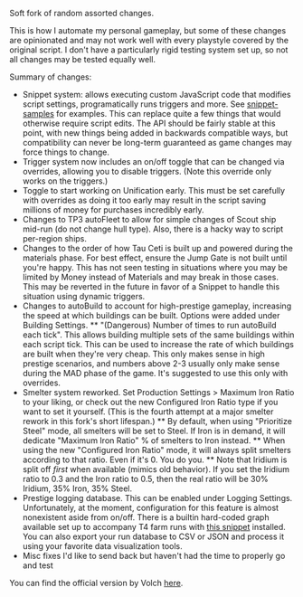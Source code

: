 Soft fork of random assorted changes.

This is how I automate my personal gameplay, but some of these changes are opinionated and may not work well with every playstyle covered by the original script. I don't have a particularly rigid testing system set up, so not all changes may be tested equally well.

Summary of changes:

* Snippet system: allows executing custom JavaScript code that modifies script settings, programatically runs triggers and more. See [snippet-samples](https://github.com/kewne7768/snippet-samples) for examples. This can replace quite a few things that would otherwise require script edits. The API should be fairly stable at this point, with new things being added in backwards compatible ways, but compatibility can never be long-term guaranteed as game changes may force things to change.
* Trigger system now includes an on/off toggle that can be changed via overrides, allowing you to disable triggers. (Note this override only works on the triggers.)
* Toggle to start working on Unification early. This must be set carefully with overrides as doing it too early may result in the script saving millions of money for purchases incredibly early.
* Changes to TP3 autoFleet to allow for simple changes of Scout ship mid-run (do not change hull type). Also, there is a hacky way to script per-region ships.
* Changes to the order of how Tau Ceti is built up and powered during the materials phase. For best effect, ensure the Jump Gate is not built until you're happy. This has not seen testing in situations where you may be limited by Money instead of Materials and may break in those cases. This may be reverted in the future in favor of a Snippet to handle this situation using dynamic triggers.
* Changes to autoBuild to account for high-prestige gameplay, increasing the speed at which buildings can be built. Options were added under Building Settings.
** "(Dangerous) Number of times to run autoBuild each tick". This allows building multiple sets of the same buildings within each script tick. This can be used to increase the rate of which buildings are built when they're very cheap. This only makes sense in high prestige scenarios, and numbers above 2-3 usually only make sense during the MAD phase of the game. It's suggested to use this only with overrides.
* Smelter system reworked. Set Production Settings > Maximum Iron Ratio to your liking, or check out the new Configured Iron Ratio type if you want to set it yourself. (This is the fourth attempt at a major smelter rework in this fork's short lifespan.)
** By default, when using "Prioritize Steel" mode, all smelters will be set to Steel. If Iron is in demand, it will dedicate "Maximum Iron Ratio" % of smelters to Iron instead.
** When using the new "Configured Iron Ratio" mode, it will always split smelters according to that ratio. Even if it's 0. You do you.
** Note that Iridium is split off *first* when available (mimics old behavior). If you set the Iridium ratio to 0.3 and the Iron ratio to 0.5, then the real ratio will be 30% Iridium, 35% Iron, 35% Steel.
* Prestige logging database. This can be enabled under Logging Settings. Unfortunately, at the moment, configuration for this feature is almost nonexistent aside from on/off. There is a builtin hard-coded graph available set up to accompany T4 farm runs with [this snippet](https://github.com/kewne7768/snippet-samples/blob/main/Prestige%20Log%20Milestones.js) installed. You can also export your run database to CSV or JSON and process it using your favorite data visualization tools.
* Misc fixes I'd like to send back but haven't had the time to properly go and test

You can find the official version by Volch [here](https://github.com/Vollch/Evolve-Automation).
